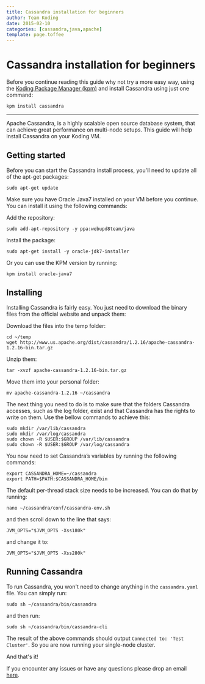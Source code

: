 ```yaml
---
title: Cassandra installation for beginners
author: Team Koding
date: 2015-02-10
categories: [cassandra,java,apache]
template: page.toffee
---
```


# Cassandra installation for beginners

Before you continue reading this guide why not try a more easy way, using the [Koding Package Manager (kpm)](http://learn.koding.com/guides/getting-started-kpm/) and install Cassandra using just one command:

```
kpm install cassandra
```

***

Apache Cassandra, is a highly scalable open source database system, that can achieve great performance on multi-node setups. This guide will help install Cassandra on your Koding VM.

## Getting started

Before you can start the Cassandra install process, you'll need to update all of the apt-get packages:

```
sudo apt-get update
```

Make sure you have Oracle Java7 installed on your VM before you continue. You can install it using the following commands:

Add the repository:

```
sudo add-apt-repository -y ppa:webupd8team/java
```

Install the package:

```
sudo apt-get install -y oracle-jdk7-installer
```

Or you can use the KPM version by running:

```
kpm install oracle-java7
```

## Installing

Installing Cassandra is fairly easy. You just need to download the binary files from the official website and unpack them:

Download the files into the temp folder:

```
cd ~/temp
wget http://www.us.apache.org/dist/cassandra/1.2.16/apache-cassandra-1.2.16-bin.tar.gz
```

Unzip them:

```
tar -xvzf apache-cassandra-1.2.16-bin.tar.gz
```

Move them into your personal folder:

```
mv apache-cassandra-1.2.16 ~/cassandra
```

The next thing you need to do is to make sure that the folders Cassandra accesses, such as the log folder, exist and that Cassandra has the rights to write on them. Use the bellow commands to achieve this:

```
sudo mkdir /var/lib/cassandra
sudo mkdir /var/log/cassandra
sudo chown -R $USER:$GROUP /var/lib/cassandra
sudo chown -R $USER:$GROUP /var/log/cassandra
```

You now need to set Cassandra’s variables by running the following commands:

```
export CASSANDRA_HOME=~/cassandra
export PATH=$PATH:$CASSANDRA_HOME/bin
```

The default per-thread stack size needs to be increased. You can do that by running:

```
nano ~/cassandra/conf/cassandra-env.sh
```

and then scroll down to the line that says:

```
JVM_OPTS="$JVM_OPTS -Xss180k"
```

and change it to:

```
JVM_OPTS="$JVM_OPTS -Xss280k"
```

## Running Cassandra

To run Cassandra, you won't need to change anything in the `cassandra.yaml` file. You can simply run:

```
sudo sh ~/cassandra/bin/cassandra
```

and then run:

```
sudo sh ~/cassandra/bin/cassandra-cli
```

The result of the above commands should output `Connected to: 'Test Cluster'`. So you are now running your single-node cluster.

And that's it!

If you encounter any issues or have any questions please drop an email [here](mailto:support@koding.com).

